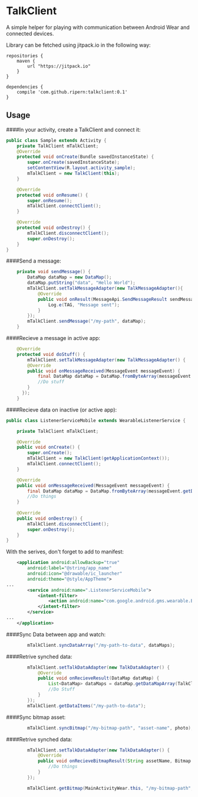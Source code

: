 TalkClient
=======

A simple helper for playing with communication between Android Wear and connected devices.

Library can be fetched using jitpack.io in the following way:

    repositories {
        maven {
            url "https://jitpack.io"
        }
    }
    
    dependencies {
        compile 'com.github.ripern:talkclient:0.1'
    }


Usage
--------

####In your activity, create a TalkClient and connect it:

```java
public class Sample extends Activity {
    private TalkClient mTalkClient;
    @Override
    protected void onCreate(Bundle savedInstanceState) {
        super.onCreate(savedInstanceState);
        setContentView(R.layout.activity_sample);
        mTalkClient = new TalkClient(this);
    }

    @Override
    protected void onResume() {
        super.onResume();
        mTalkClient.connectClient();
    }

    @Override
    protected void onDestroy() {
        mTalkClient.disconnectClient();
        super.onDestroy();
    }
}
```

####Send a message:

```java
    private void sendMessage() {
        DataMap dataMap = new DataMap();
        dataMap.putString("data", "Hello World");
        mTalkClient.setTalkMessageAdapter(new TalkMessageAdapter(){
            @Override
            public void onResult(MessageApi.SendMessageResult sendMessageResult) {
                Log.e(TAG, "Message sent");
            }
        });
        mTalkClient.sendMessage("/my-path", dataMap);
    }
```

####Recieve a message in active app:

```java
    @Override
    protected void doStuff() {
        mTalkClient.setTalkMessageAdapter(new TalkMessageAdapter() {
        @Override
        public void onMessageReceived(MessageEvent messageEvent) {
            final DataMap dataMap = DataMap.fromByteArray(messageEvent.getData());
            //Do stuff
        }
      });
    }
```

####Recieve data on inactive (or active app):

```java
public class ListenerServiceMobile extends WearableListenerService {

    private TalkClient mTalkClient;

    @Override
    public void onCreate() {
        super.onCreate();
        mTalkClient = new TalkClient(getApplicationContext());
        mTalkClient.connectClient();
    }

    @Override
    public void onMessageReceived(MessageEvent messageEvent) {
        final DataMap dataMap = DataMap.fromByteArray(messageEvent.getData());
        //Do things
    }
    
    @Override
    public void onDestroy() {
        mTalkClient.disconnectClient();
        super.onDestroy();
    }
}
``` 

With the serives, don't forget to add to manifest:

```xml
    <application android:allowBackup="true"
        android:label="@string/app_name"
        android:icon="@drawable/ic_launcher"
        android:theme="@style/AppTheme">
...
        <service android:name=".ListenerServiceMobile">
            <intent-filter>
                <action android:name="com.google.android.gms.wearable.BIND_LISTENER" />
            </intent-filter>
        </service>
...
    </application>
```

####Sync Data between app and watch:

```java
        mTalkClient.syncDataArray("/my-path-to-data", dataMaps);
```

####Retrive synched data:

```java
        mTalkClient.setTalkDataAdapter(new TalkDataAdapter() {
            @Override
            public void onRecieveResult(DataMap dataMap) {
                List<DataMap> dataMaps = dataMap.getDataMapArray(TalkClient.DATA_ARRAY);
                //Do Stuff
            }
        });
        mTalkClient.getDataItems("/my-path-to-data");
```

####Sync bitmap asset:

```java
        mTalkClient.syncBitmap("/my-bitmap-path", "asset-name", photo);
```

####Retrive synched data:

```java
        mTalkClient.setTalkDataAdapter(new TalkDataAdapter() {
            @Override
            public void onRecieveBitmapResult(String assetName, Bitmap bitmap) {
                //Do things
            }
        });

        mTalkClient.getBitmap(MainActivityWear.this, "/my-bitmap-path", "asset-name");
```
